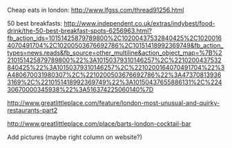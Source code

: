 Cheap eats in london: http://www.lfgss.com/thread91256.html

50 best breakfasts: http://www.independent.co.uk/extras/indybest/food-drink/the-50-best-breakfast-spots-6256963.html?fb_action_ids=10151425879789800%2C10200437532840425%2C10200164070491704%2C10200503676692786%2C10151418992369749&fb_action_types=news.reads&fb_source=other_multiline&action_object_map=%7B%2210151425879789800%22%3A10150379310146257%2C%2210200437532840425%22%3A10150379310146257%2C%2210200164070491704%22%3A480670031980307%2C%2210200503676692786%22%3A473708139363169%2C%2210151418992369749%22%3A10150437655886131%2C%22430670000345938%22%3A516374225060140%7D

http://www.greatlittleplace.com/feature/london-most-unusual-and-quirky-restaurants-part2

http://www.greatlittleplace.com/place/barts-london-cocktail-bar

Add pictures (maybe right column on website?)
